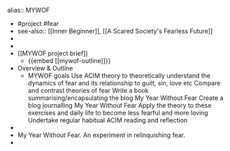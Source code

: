 alias:: MYWOF

- #project #fear
- see-also:: [[Inner Beginner]], [[A Scared Society's Fearless Future]]
-
-
- [[MYWOF project brief]]
	- {{embed [[mywof-outline]]}}
- Overview & Outline
	- MYWOF goals
	  Use ACIM theory to theoretically understand the dynamics of fear and its relationship to guilt, sin, love etc
	  Compare and contrast theories of fear
	  Write a book summarising/encapsulating the blog My Year Without Fear 
	  Create a blog journalling My Year Without Fear
	  Apply the theory to these exercises and daily life to become less fearful and more loving
	  Undertake regular habitual ACIM reading and reflection
-
- My Year Without Fear. An experiment in relinquishing fear.
-